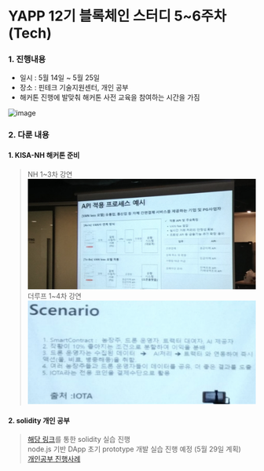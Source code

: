 # YAPP 12기 블록체인 스터디 5~6주차 (Tech)

### 1. 진행내용  
- 일시 : 5월 14일 ~ 5월 25일
- 장소 : 핀테크 기술지원센터, 개인 공부  
- 해커톤 진행에 발맞춰 해커톤 사전 교육을 참여하는 시간을 가짐  
  
![image](https://onoffmix.com/images/event/134902/s)  

### 2. 다룬 내용  
#### 1. KISA-NH 해커톤 준비  
   > NH 1~3차 강연
   ![image](https://github.com/YAPP12th/BlockChain_study/blob/master/blockchain_tech/0.Reference/photo/5_NH_1.png?raw=true)  
   > 더루프 1~4차 강연  
   ![image](https://github.com/YAPP12th/BlockChain_study/blob/master/blockchain_tech/0.Reference/photo/5_TheLoop.png?raw=true)  

#### 2. solidity 개인 공부
   > [해당 링크](https://programmers.co.kr/learn/courses/36)를 통한 solidity 실습 진행  
   > node.js 기반 DApp 초기 prototype 개발 실습 진행 예정 (5월 29일 계획)  
   [개인공부 진행사례](https://github.com/qkrtjddlsgh/blockchain)  
